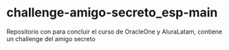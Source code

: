 # challenge-amigo-secreto_esp-main
Repositorio con para concluir el curso de OracleOne y AluraLatam, contiene un challenge del amigo secreto 
